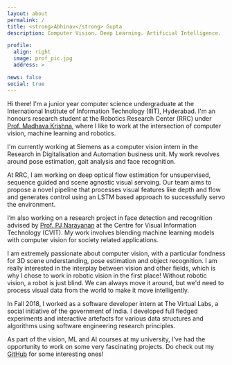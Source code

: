 ```yaml
---
layout: about
permalink: /
title: <strong>Abhinav</strong> Gupta
description: Computer Vision. Deep Learning. Artificial Intelligence. 

profile:
  align: right
  image: prof_pic.jpg
  address: > 

news: false
social: true
---
```


Hi there! I'm a junior year computer science undergraduate at the International Institute of Information Technology (IIIT), Hyderabad. I'm an honours research student at the Robotics Research Center (RRC) under [Prof. Madhava Krishna](https://scholar.google.com/citations?user=QDuPGHwAAAAJ&hl=en), where I like to work at the intersection of computer vision, machine learning and robotics. 

I'm currently working at Siemens as a computer vision intern in the Research in Digitalisation and Automation business unit. My work revolves around pose estimation, gait analysis and face recognition. 

At RRC, I am working on deep optical flow estimation for unsupervised, sequence guided and scene agnostic visual servoing. Our team aims to propose a novel pipeline that processes visual features like depth and  flow and generates control using an LSTM based approach to successfully servo the environment.

I’m also working on a research project in face detection and recognition advised by [Prof. PJ Narayanan](https://scholar.google.com/citations?user=3HKjt_IAAAAJ&hl=en) at the Centre for Visual Information Technology (CVIT). My work involves blending machine learning models with computer vision for society related applications.

I am extremely passionate about computer vision, with a particular fondness for 3D scene understanding, pose estimation and object recognition. I am really interested in the interplay between vision and other fields, which is why I chose to work in robotic vision in the first place! Without robotic vision, a robot is just blind. We can always move it around, but we'd need to process visual data from the world to make it move intelligently. 

In Fall 2018, I worked as a software developer intern at The Virtual Labs, a social initiative of the government of India. I developed full fledged experiments and interactive artefacts for various data structures and algorithms using software engineering research principles. 

As part of the vision, ML and AI courses at my university, I’ve had the opportunity to work on some very fascinating projects. Do check out my [GitHub](https://github.com/bonjovi1) for some interesting ones! 